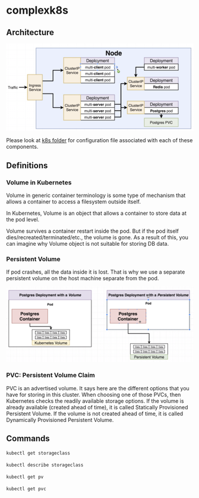# complexk8s


## Architecture

![alt text](https://github.com/rostams-lyft/complexk8s/blob/master/images/architecture.png)

Please look at [k8s folder](https://github.com/rostams-lyft/complexk8s/tree/master/k8s) for configuration file associated with each of these components.

## Definitions

### Volume in Kubernetes

Volume in generic container terminology is some type of mechanism that allows a container to access a filesystem outside itself.

In Kubernetes, Volume is an object that allows a container to store data at the pod level.

Volume survives a container restart inside the pod. But if the pod itself dies/recreated/terminated/etc., the volume is gone. 
As a result of this, you can imagine why Volume object is not suitable for storing DB data.

###  Persistent Volume

If pod crashes, all the data inside it is lost. That is why we use a separate persistent volume on the host machine separate from the pod.

![alt text](https://github.com/rostams-lyft/complexk8s/blob/master/images/persistent_volume.png)


### PVC: Persistent Volume Claim
PVC is an advertised volume. It says here are the different options that you have for storing in this cluster.
When choosing one of those PVCs, then Kubernetes checks the readily available storage options.
If the volume is already available (created ahead of time), it is called Statically Provisioned Persistent Volume.
If the volume is not created ahead of time, it is called Dynamically Provisioned Persistent Volume.

## Commands

```shell script
kubectl get storageclass

kubectl describe storageclass

kubectl get pv

kubectl get pvc
```
